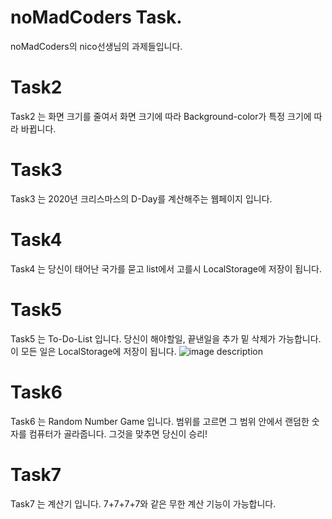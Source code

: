 # noMadCoders Task.
noMadCoders의 nico선생님의 과제들입니다. 

# Task2
Task2 는 화면 크기를 줄여서 화면 크기에 따라 Background-color가 특정 크기에 따라 바뀝니다.
# Task3
Task3 는 2020년 크리스마스의 D-Day를 계산해주는 웹페이지 입니다.

# Task4
Task4 는 당신이 태어난 국가를 묻고 list에서 고를시 LocalStorage에 저장이 됩니다.
# Task5
Task5 는 To-Do-List 입니다. 당신이 해야할일, 끝낸일을 추가 밑 삭제가 가능합니다. 이 모든 일은 LocalStorage에 저장이 됩니다.
![image description](C:\Users\goaud\Downloads\Parcel-Sandbox-Chrome-2021-01-10-23-52-09.gif)

# Task6
Task6 는 Random Number Game 입니다. 범위를 고르면 그 범위 안에서 랜덤한 숫자를 컴퓨터가 골라줍니다. 그것을 맞추면 당신이 승리!
# Task7
Task7 는 계산기 입니다. 7+7+7+7와 같은 무한 계산 기능이 가능합니다.
